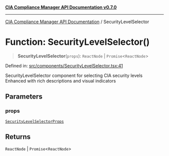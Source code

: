 [**CIA Compliance Manager API Documentation v0.7.0**](../README.md)

***

[CIA Compliance Manager API Documentation](../globals.md) / SecurityLevelSelector

# Function: SecurityLevelSelector()

> **SecurityLevelSelector**(`props`): `ReactNode` \| `Promise`\<`ReactNode`\>

Defined in: [src/components/SecurityLevelSelector.tsx:41](https://github.com/Hack23/cia-compliance-manager/blob/main/src/components/SecurityLevelSelector.tsx#L41)

SecurityLevelSelector component for selecting CIA security levels
Enhanced with rich descriptions and visual indicators

## Parameters

### props

[`SecurityLevelSelectorProps`](../interfaces/SecurityLevelSelectorProps.md)

## Returns

`ReactNode` \| `Promise`\<`ReactNode`\>
